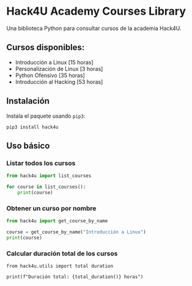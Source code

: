 # Hack4U Academy Courses Library

Una biblioteca Python para consultar cursos de la academia Hack4U.

## Cursos disponibles:

- Introducción a Linux [15 horas]
- Personalización de Linux [3 horas]
- Python Ofensivo [35 horas]
- Introducción al Hacking [53 horas]

## Instalación

Instala el paquete usando `pip3`:

```python3
pip3 install hack4u
```
## Uso básico

### Listar todos los cursos

```python
from hack4u import list_courses

for course in list_courses():
    print(course)
```

### Obtener un curso por nombre

```python
from hack4u import get_course_by_name

course = get_course_by_name("Introducción a Linux")
print(course)
```

### Calcular duración total de los cursos

```python3
from hack4u.utils import total duration

print(f"Duración total: {total_duration()} horas")
```
